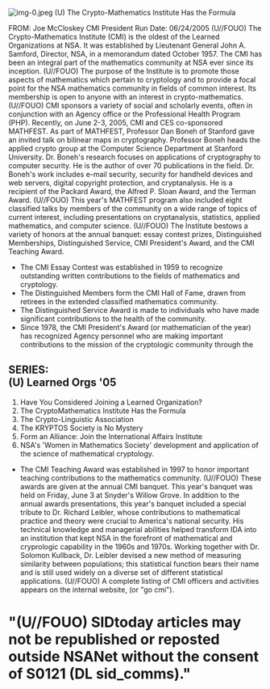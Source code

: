 ![img-0.jpeg](img-0.jpeg)
(U) The Crypto-Mathematics Institute Has the Formula

FROM: Joe McCloskey
CMI President
Run Date: 06/24/2005
(U//FOUO) The Crypto-Mathematics Institute (CMI) is the oldest of the Learned Organizations at NSA. It was established by Lieutenant General John A. Samford, Director, NSA, in a memorandum dated October 1957. The CMI has been an integral part of the mathematics community at NSA ever since its inception.
(U//FOUO) The purpose of the Institute is to promote those aspects of mathematics which pertain to cryptology and to provide a focal point for the NSA mathematics community in fields of common interest. Its membership is open to anyone with an interest in crypto-mathematics.
(U//FOUO) CMI sponsors a variety of social and scholarly events, often in conjunction with an Agency office or the Professional Health Program (PHP). Recently, on June 2-3, 2005, CMI and CES co-sponsored MATHFEST. As part of MATHFEST, Professor Dan Boneh of Stanford gave an invited talk on bilinear maps in cryptography. Professor Boneh heads the applied crypto group at the Computer Science Department at Stanford University. Dr. Boneh's research focuses on applications of cryptography to computer security. He is the author of over 70 publications in the field. Dr. Boneh's work includes e-mail security, security for handheld devices and web servers, digital copyright protection, and cryptanalysis. He is a recipient of the Packard Award, the Alfred P. Sloan Award, and the Terman Award.
(U//FOUO) This year's MATHFEST program also included eight classified talks by members of the community on a wide range of topics of current interest, including presentations on cryptanalysis, statistics, applied mathematics, and computer science.
(U//FOUO) The Institute bestows a variety of honors at the annual banquet: essay contest prizes, Distinguished Memberships, Distinguished Service, CMI President's Award, and the CMI Teaching Award.

- The CMI Essay Contest was established in 1959 to recognize outstanding written contributions to the fields of mathematics and cryptology.
- The Distinguished Members form the CMI Hall of Fame, drawn from retirees in the extended classified mathematics community.
- The Distinguished Service Award is made to individuals who have made significant contributions to the health of the community.
- Since 1978, the CMI President's Award (or mathematician of the year) has recognized Agency personnel who are making important contributions to the mission of the cryptologic community through the


## SERIES: <br> (U) Learned Orgs '05

1. Have You Considered Joining a Learned Organization?
2. The CryptoMathematics Institute Has the Formula
3. The Crypto-Linguistic Association
4. The KRYPTOS Society is No Mystery
5. Form an Alliance: Join the International Affairs Institute
6. NSA's 'Women in Mathematics Society'
development and application of the science of mathematical cryptology.

- The CMI Teaching Award was established in 1997 to honor important teaching contributions to the mathematics community.
(U//FOUO) These awards are given at the annual CMI banquet. This year's banquet was held on Friday, June 3 at Snyder's Willow Grove. In addition to the annual awards presentations, this year's banquet included a special tribute to Dr. Richard Leibler, whose contributions to mathematical practice and theory were crucial to America's national security. His technical knowledge and managerial abilities helped transform IDA into an institution that kept NSA in the forefront of mathematical and cryprologic capability in the 1960s and 1970s. Working together with Dr. Solomon Kullback, Dr. Leibler devised a new method of measuring similarity between populations; this statistical function bears their name and is still used widely on a diverse set of different statistical applications.
(U//FOUO) A complete listing of CMI officers and activities appears on the internal website, (or "go cmi").


# "(U//FOUO) SIDtoday articles may not be republished or reposted outside NSANet without the consent of S0121 (DL sid_comms)."
